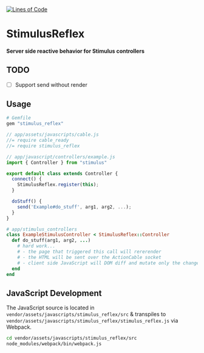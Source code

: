 [![Lines of Code](http://img.shields.io/badge/lines_of_code-123-brightgreen.svg?style=flat)](http://blog.codinghorror.com/the-best-code-is-no-code-at-all/)

# StimulusReflex

#### Server side reactive behavior for Stimulus controllers

## TODO

- [ ] Support send without render

## Usage

```ruby
# Gemfile
gem "stimulus_reflex"
```

```javascript
// app/assets/javascripts/cable.js
//= require cable_ready
//= require stimulus_reflex
```

```javascript
// app/javascript/controllers/example.js
import { Controller } from "stimulus"

export default class extends Controller {
  connect() {
    StimulusReflex.register(this);
  }

  doStuff() {
    send('Example#do_stuff', arg1, arg2, ...);
  }
}
```

```ruby
# app/stimulus_controllers
class ExampleStimulusController < StimulusReflex::Controller
  def do_stuff(arg1, arg2, ...)
    # hard work...
    # - the page that triggered this call will rererender
    # - the HTML will be sent over the ActionCable socket
    # - client side JavaScript will DOM diff and mutate only the changed nodes
  end
end
```

## JavaScript Development

The JavaScript source is located in `vendor/assets/javascripts/stimulus_reflex/src`
& transpiles to `vendor/assets/javascripts/stimulus_reflex/stimulus_reflex.js` via Webpack.

```sh
cd vendor/assets/javascripts/stimulus_reflex/src
node_modules/webpack/bin/webpack.js
```
